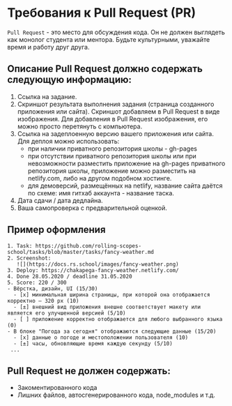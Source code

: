 # Требования к Pull Request (PR)

`Pull Request` - это место для обсуждения кода. Он не должен выглядеть как монолог студента или ментора. Будьте культурными, уважайте время и работу друг друга.

## Описание Pull Request должно содержать следующую информацию:

1. Ссылка на задание.
2. Скриншот результата выполнения задания (страница созданного приложения или сайта). Скриншот добавляем в Pull Request в виде изображения. Для добавления в Pull Request изображения, его можно просто перетянуть с компьютера.
3. Ссылка на задеплоенную версию вашего приложения или сайта. Для деплоя можно использовать:
   - при наличии приватного репозитория школы - gh-pages
   - при отсутствии приватного репозитория школы или при невозможности разместить приложение на gh-pages приватного репозитория школы, приложение можно разместить на netlify.com, либо на другом подобном хостинге.
   - для демоверсий, размещённых на netlify, название сайта даётся по схеме: имя гитхаб аккаунта - название таска.
4. Дата сдачи / дата дедлайна.
5. Ваша самопроверка с предварительной оценкой.

## Пример оформления

```
1. Task: https://github.com/rolling-scopes-school/tasks/blob/master/tasks/fancy-weather.md
2. Screenshot:
   ![](https://docs.rs.school/images/fancy-weather.png)
3. Deploy: https://chakapega-fancy-weather.netlify.com/
4. Done 28.05.2020 / deadline 31.05.2020
5. Score: 220 / 300
- Вёрстка, дизайн, UI (15/30)
  - [x] минимальная ширина страницы, при которой она отображается корректно – 320 рх (10)
  - [±] внешний вид приложения внешне соответствует макету или является его улучшенной версией (5/10)
  - [ ] приложение корректно отображается для любого выбранного языка (0)
- В блоке "Погода за сегодня" отображаются следующие данные (15/20)
  - [x] данные о погоде и местоположении пользователя (10)
  - [±] часы, обновляющие время каждую секунду (5/10)
 ...
```

## Pull Request не должен содержать:

- Закоментированного кода
- Лишних файлов, автосгенерированного кода, node_modules и т.д.
